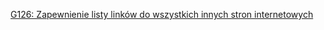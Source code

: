 [G126: Zapewnienie listy linków do wszystkich innych stron internetowych](https://www.w3.org/TR/WCAG20-TECHS/G126.html)